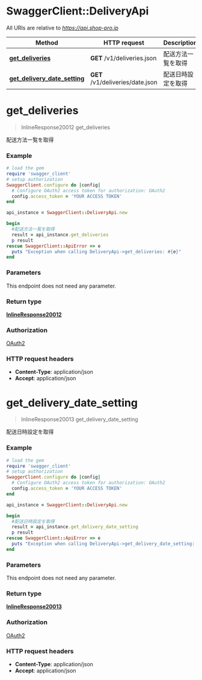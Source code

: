 # SwaggerClient::DeliveryApi

All URIs are relative to *https://api.shop-pro.jp*

Method | HTTP request | Description
------------- | ------------- | -------------
[**get_deliveries**](DeliveryApi.md#get_deliveries) | **GET** /v1/deliveries.json | 配送方法一覧を取得
[**get_delivery_date_setting**](DeliveryApi.md#get_delivery_date_setting) | **GET** /v1/deliveries/date.json | 配送日時設定を取得


# **get_deliveries**
> InlineResponse20012 get_deliveries

配送方法一覧を取得



### Example
```ruby
# load the gem
require 'swagger_client'
# setup authorization
SwaggerClient.configure do |config|
  # Configure OAuth2 access token for authorization: OAuth2
  config.access_token = 'YOUR ACCESS TOKEN'
end

api_instance = SwaggerClient::DeliveryApi.new

begin
  #配送方法一覧を取得
  result = api_instance.get_deliveries
  p result
rescue SwaggerClient::ApiError => e
  puts "Exception when calling DeliveryApi->get_deliveries: #{e}"
end
```

### Parameters
This endpoint does not need any parameter.

### Return type

[**InlineResponse20012**](InlineResponse20012.md)

### Authorization

[OAuth2](../README.md#OAuth2)

### HTTP request headers

 - **Content-Type**: application/json
 - **Accept**: application/json



# **get_delivery_date_setting**
> InlineResponse20013 get_delivery_date_setting

配送日時設定を取得



### Example
```ruby
# load the gem
require 'swagger_client'
# setup authorization
SwaggerClient.configure do |config|
  # Configure OAuth2 access token for authorization: OAuth2
  config.access_token = 'YOUR ACCESS TOKEN'
end

api_instance = SwaggerClient::DeliveryApi.new

begin
  #配送日時設定を取得
  result = api_instance.get_delivery_date_setting
  p result
rescue SwaggerClient::ApiError => e
  puts "Exception when calling DeliveryApi->get_delivery_date_setting: #{e}"
end
```

### Parameters
This endpoint does not need any parameter.

### Return type

[**InlineResponse20013**](InlineResponse20013.md)

### Authorization

[OAuth2](../README.md#OAuth2)

### HTTP request headers

 - **Content-Type**: application/json
 - **Accept**: application/json



